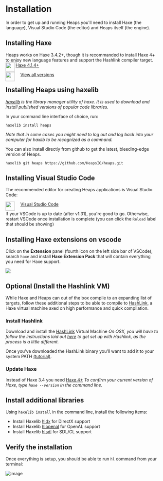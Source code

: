 # Installation

In order to get up and running Heaps you'll need to install Haxe (the language), Visual Studio Code (the editor) and Heaps itself (the engine).

## Installing Haxe

Heaps works on Haxe 3.4.2+, though it is recommanded to install Haxe 4+ to enjoy new language features and support the Hashlink compiler target.
<a href="https://haxe.org/download"><img src="https://cloud.githubusercontent.com/assets/576184/3142589/5e2c41a0-e9c9-11e3-9608-75ec07df40e7.png" align="left" height="30"/></a> &nbsp;&nbsp;&nbsp; <a href="https://haxe.org/download/">Haxe 4.1.4+</a>

<a href="https://haxe.org/download/list/"><img src="https://cloud.githubusercontent.com/assets/576184/3142589/5e2c41a0-e9c9-11e3-9608-75ec07df40e7.png" align="left" height="30"/></a> &nbsp;&nbsp;&nbsp; <a href="https://haxe.org/download/list/">View all versions</a>

## Installing Heaps using haxelib
_[haxelib](https://lib.haxe.org/) is the library manager utility of haxe. It is used to download and install published versions of popular code libraries._

In your command line interface of choice, run:
```
haxelib install heaps
```
_Note that in some cases you might need to log out and log back into your computer for haxlib to be recognized as a command._

You can also install directly from github to get the latest, bleeding-edge version of Heaps.
```
haxelib git heaps https://github.com/HeapsIO/heaps.git
```


## Installing Visual Studio Code

The recommended editor for creating Heaps applications is Visual Studio Code:

<a href="https://code.visualstudio.com/"><img src="https://user-images.githubusercontent.com/1022912/45916285-a0959f00-be63-11e8-8f54-8d93e3e4037a.png" align="left" height="30"/></a> &nbsp;&nbsp;&nbsp; <a href="https://code.visualstudio.com/">Visual Studio Code</a>

If your VSCode is up to date (after v1.31), you're good to go. Otherwise, restart VSCode once installation is complete (you can click the `Reload` label that should be showing)

## Installing Haxe extensions on vscode

Click on the **Extension** panel (fourth icon on the left side bar of VSCode), search `haxe` and install **Haxe Extension Pack** that will contain everything you need for Haxe support.

![](https://user-images.githubusercontent.com/1022912/45916335-6547a000-be64-11e8-8d4e-799dffea475f.png)

## Optional (Install the Hashlink VM)

While Haxe and Heaps can out of the box compile to an expanding list of targets, follow these additional steps to be able to compile to [HashLink](http://hashlink.haxe.org), a Haxe virtual machine axed on high performance and quick compilation.

### Install Hashlink
Download and install the [HashLink](https://github.com/HaxeFoundation/hashlink/releases) Virtual Machine
_On OSX, you will have to follow the instructions laid out [here](https://github.com/HaxeFoundation/hashlink#building-on-linuxosx) to get set up with Hashlink, as the process is a little different._

Once you've downloaded the HashLink binary you'll want to add it to your system PATH [(tutorial)](https://www.computerhope.com/issues/ch000549.htm). 

### Update Haxe
Instead of Haxe 3.4 you need [Haxe 4+](https://haxe.org/download/list/)
_To confirm your current version of Haxe, type `haxe --version` in the command line._

## Install additional libraries
Using `haxelib install` in the command line, install the following items:
   * Install Haxelib [hldx](https://lib.haxe.org/p/hldx) for DirectX support
   * Install Haxelib [hlopenal](https://lib.haxe.org/p/hlopenal) for OpenAL support
   * Install Haxelib [hlsdl](https://lib.haxe.org/p/hlsdl) for SDL/GL support

## Verify the installation
Once everything is setup, you should be able to run `hl` command from your terminal:

![image](https://user-images.githubusercontent.com/1022912/45916745-4ef11280-be6b-11e8-8d9a-9405508ff014.png)
